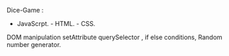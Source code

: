 Dice-Game :


- JavaScrpt. - HTML. - CSS.

 DOM manipulation
 setAttribute
 querySelector , if else conditions,
 Random number generator.



